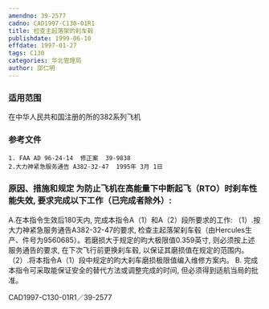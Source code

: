 ```yaml
---
amendno: 39-2577
cadno: CAD1997-C130-01R1
title: 检查主起落架的刹车毂
publishdate: 1999-06-10
effdate: 1997-01-27
tags: C130
categories: 华北管理局
author: 邵仁明
---
```


### 适用范围 
在中华人民共和国注册的所的382系列飞机

<!--more-->
### 参考文件
    1. FAA AD 96-24-14  修正案  39-9838 
    2.大力神紧急服务通告 A382-32-47  1995年 3月 1日

### 原因、措施和规定     为防止飞机在高能量下中断起飞（RTO）时刹车性能失效, 要求完成以下工作（已完成者除外）:  
 A.在本指令生效后180天内, 完成本指令A（1）和A（2）段所要求的工作: 
   （1）.按大力神紧急服务通告A382-32-47的要求, 检查主起落架刹车毂（由Hercules生产、件号为9560685）。若磨损大于规定的昀大极限值0.359英寸, 则必须按上述服务通告的要求, 在下次飞行前更换刹车毂, 以保证其磨损值在规定的范围内。
   （2）.将本指令A（1）段中规定的昀大刹车磨损极限值编入维修方案内。 
    B. 完成本指令可采取能保证安全的替代方法或调整完成的时间, 但必须得到适航当局的批准。

  CAD1997-C130-01R1／39-2577   
